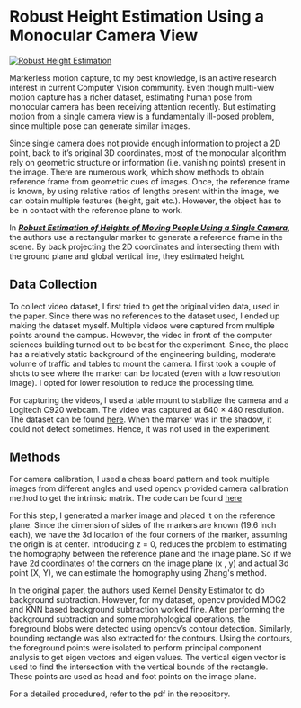# Robust Height Estimation Using a Monocular Camera View

[![Robust Height Estimation](https://img.youtube.com/vi/9v9Y_5T8WBo/0.jpg)](https://www.youtube.com/watch?v=9v9Y_5T8WBo "Height Estimation")


Markerless motion capture, to my best knowledge, is an active research interest in current Computer Vision community. Even though multi-view motion capture has a richer dataset, estimating human pose from monocular camera has been receiving attention recently. But estimating motion from a single camera view is a fundamentally ill-posed problem, since multiple pose can generate similar images.

Since single camera does not provide enough information to project a 2D point, back to it’s original 3D coordinates, most of the monocular algorithm rely on geometric structure or information (i.e. vanishing points) present in the image. There are numerous work, which show methods to obtain reference frame from geometric cues of images. Once, the reference frame is known, by using relative ratios of lengths present within the image, we can obtain multiple features (height, gait etc.). However, the object has to be in contact with the reference plane to work.

In [_**Robust Estimation of Heights of Moving People Using a Single Camera**_](https://doi.org/10.1007/978-94-007-2911-7_36), the authors use a rectangular marker to generate a reference frame in the scene. By back projecting the 2D coordinates and intersecting them with the ground plane and global vertical line, they estimated height.

## Data Collection

To collect video dataset, I first tried to get the original video data, used in the paper. Since there was no references to the dataset used, I ended up making the dataset myself. Multiple videos were captured from multiple points around the campus. However, the video in front of the computer sciences building turned out to be best for the experiment. Since, the place has a relatively static background of the engineering building, moderate volume of traffic and tables to mount the camera. I first took a couple of shots to see where the marker can be located (even with a low resolution image). I opted for lower resolution to reduce the processing time.

For capturing the videos, I used a table mount to stabilize the camera and a Logitech C920 webcam. The video was captured at 640 × 480 resolution. The dataset can be found [here](https://www.youtube.com/watch?v=jsLipfHLZFM&list=PLVaC0E1yxiQ7ttgGKO5o4Tw7vf99pi2ot). When the marker was in the shadow, it could not detect sometimes. Hence, it was not used in the experiment.

## Methods

For camera calibration, I used a chess board pattern and took multiple images from different angles and used opencv provided camera calibration method to get the intrinsic matrix. The code can be found [here](https://github.com/SaadManzur/Research-Codes/tree/master/Camera/Calibration)

For this step, I generated a marker image and placed it on the reference plane. Since the dimension of sides of the markers are known (19.6 inch each), we have the 3d location of the four corners of the marker, assuming the origin is at center. Introducing z = 0, reduces the problem to estimating the homography between the reference plane and the image plane. So if we have 2d coordinates of the corners on the image plane (x , y) and actual 3d point (X, Y), we can estimate the homography using Zhang's method.

In the original paper, the authors used Kernel Density Estimator to do background subtraction. However, for my dataset, opencv provided MOG2 and KNN based background subtraction worked fine. After performing the background subtraction and some morphological operations, the foreground blobs were detected using opencv’s contour detection. Similarly, bounding rectangle was also extracted for the contours. Using the contours, the foreground points were isolated to perform principal component analysis to get eigen vectors and eigen values. The vertical eigen vector is used to find the intersection with the vertical bounds of the rectangle. These points are used as head and foot points on the image plane.

For a detailed procedured, refer to the pdf in the repository.

